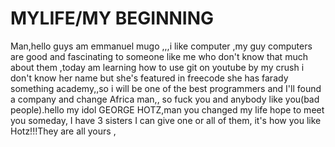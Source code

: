 # MYLIFE/MY BEGINNING
Man,hello guys am emmanuel mugo ,,,i like computer ,my guy computers are good and fascinating to someone like me who don't know 
that much about them ,today am learning how to use git on youtube by my crush i don't know her name but she's featured in freecode 
she has farady something academy,,so i will be one of the best programmers and I'll found a company and change Africa man,,
so fuck you and anybody like you(bad people).hello my idol GEORGE HOTZ,man you changed my life hope to meet you someday, I have 3 
sisters I can give one or all of them, it's how you like Hotz!!!They are all yours ,
